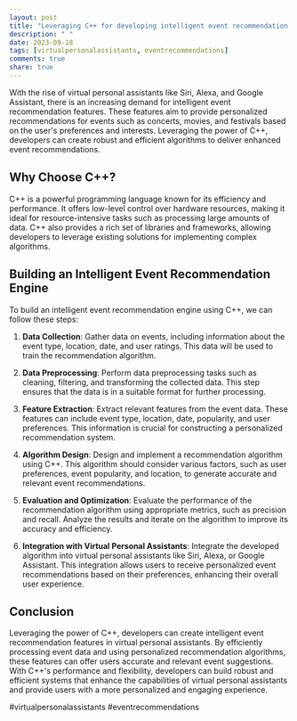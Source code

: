 ```yaml
---
layout: post
title: "Leveraging C++ for developing intelligent event recommendation features in virtual personal assistants"
description: " "
date: 2023-09-18
tags: [virtualpersonalassistants, eventrecommendations]
comments: true
share: true
---
```


With the rise of virtual personal assistants like Siri, Alexa, and Google Assistant, there is an increasing demand for intelligent event recommendation features. These features aim to provide personalized recommendations for events such as concerts, movies, and festivals based on the user's preferences and interests. Leveraging the power of C++, developers can create robust and efficient algorithms to deliver enhanced event recommendations.

## Why Choose C++?

C++ is a powerful programming language known for its efficiency and performance. It offers low-level control over hardware resources, making it ideal for resource-intensive tasks such as processing large amounts of data. C++ also provides a rich set of libraries and frameworks, allowing developers to leverage existing solutions for implementing complex algorithms.

## Building an Intelligent Event Recommendation Engine

To build an intelligent event recommendation engine using C++, we can follow these steps:

1. **Data Collection**: Gather data on events, including information about the event type, location, date, and user ratings. This data will be used to train the recommendation algorithm.

2. **Data Preprocessing**: Perform data preprocessing tasks such as cleaning, filtering, and transforming the collected data. This step ensures that the data is in a suitable format for further processing.

3. **Feature Extraction**: Extract relevant features from the event data. These features can include event type, location, date, popularity, and user preferences. This information is crucial for constructing a personalized recommendation system.

4. **Algorithm Design**: Design and implement a recommendation algorithm using C++. This algorithm should consider various factors, such as user preferences, event popularity, and location, to generate accurate and relevant event recommendations.

5. **Evaluation and Optimization**: Evaluate the performance of the recommendation algorithm using appropriate metrics, such as precision and recall. Analyze the results and iterate on the algorithm to improve its accuracy and efficiency.

6. **Integration with Virtual Personal Assistants**: Integrate the developed algorithm into virtual personal assistants like Siri, Alexa, or Google Assistant. This integration allows users to receive personalized event recommendations based on their preferences, enhancing their overall user experience.

## Conclusion

Leveraging the power of C++, developers can create intelligent event recommendation features in virtual personal assistants. By efficiently processing event data and using personalized recommendation algorithms, these features can offer users accurate and relevant event suggestions. With C++'s performance and flexibility, developers can build robust and efficient systems that enhance the capabilities of virtual personal assistants and provide users with a more personalized and engaging experience.

#virtualpersonalassistants #eventrecommendations